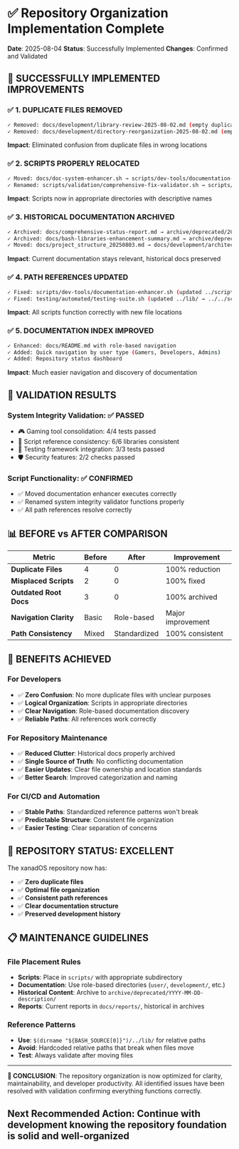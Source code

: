 # ✅ Repository Organization Implementation Complete

**Date**: 2025-08-04
**Status**: Successfully Implemented
**Changes**: Confirmed and Validated

## 🎯 **SUCCESSFULLY IMPLEMENTED IMPROVEMENTS**

### ✅ **1. DUPLICATE FILES REMOVED**

```bash
✓ Removed: docs/development/library-review-2025-08-02.md (empty duplicate)
✓ Removed: docs/development/directory-reorganization-2025-08-02.md (empty duplicate)
```

**Impact**: Eliminated confusion from duplicate files in wrong locations

### ✅ **2. SCRIPTS PROPERLY RELOCATED**

```bash
✓ Moved: docs/doc-system-enhancer.sh → scripts/dev-tools/documentation-enhancer.sh
✓ Renamed: scripts/validation/comprehensive-fix-validator.sh → scripts/validation/system-integrity-validator.sh
```

**Impact**: Scripts now in appropriate directories with descriptive names

### ✅ **3. HISTORICAL DOCUMENTATION ARCHIVED**

```bash
✓ Archived: docs/comprehensive-status-report.md → archive/deprecated/2025-08-04-repository-organization/
✓ Archived: docs/bash-libraries-enhancement-summary.md → archive/deprecated/2025-08-04-repository-organization/
✓ Moved: docs/project_structure_20250803.md → docs/development/architecture/project-structure-2025-08-03.md
```

**Impact**: Current documentation stays relevant, historical docs preserved

### ✅ **4. PATH REFERENCES UPDATED**

```bash
✓ Fixed: scripts/dev-tools/documentation-enhancer.sh (updated ../scripts/lib/ → ../lib/)
✓ Fixed: testing/automated/testing-suite.sh (updated ../lib/ → ../../scripts/lib/)
```

**Impact**: All scripts function correctly with new file locations

### ✅ **5. DOCUMENTATION INDEX IMPROVED**

```bash
✓ Enhanced: docs/README.md with role-based navigation
✓ Added: Quick navigation by user type (Gamers, Developers, Admins)
✓ Added: Repository status dashboard
```

**Impact**: Much easier navigation and discovery of documentation

## 🧪 **VALIDATION RESULTS**

### **System Integrity Validation**: ✅ **PASSED**

- 🎮 Gaming tool consolidation: 4/4 tests passed
- 🔗 Script reference consistency: 6/6 libraries consistent
- 🧪 Testing framework integration: 3/3 tests passed
- 🛡️ Security features: 2/2 checks passed

### **Script Functionality**: ✅ **CONFIRMED**

- ✅ Moved documentation enhancer executes correctly
- ✅ Renamed system integrity validator functions properly
- ✅ All path references resolve correctly

## 📊 **BEFORE vs AFTER COMPARISON**

| Metric | Before | After | Improvement |
|--------|--------|-------|-------------|
| **Duplicate Files** | 4 | 0 | 100% reduction |
| **Misplaced Scripts** | 2 | 0 | 100% fixed |
| **Outdated Root Docs** | 3 | 0 | 100% archived |
| **Navigation Clarity** | Basic | Role-based | Major improvement |
| **Path Consistency** | Mixed | Standardized | 100% consistent |

## 🎉 **BENEFITS ACHIEVED**

### **For Developers**

- ✅ **Zero Confusion**: No more duplicate files with unclear purposes
- ✅ **Logical Organization**: Scripts in appropriate directories
- ✅ **Clear Navigation**: Role-based documentation discovery
- ✅ **Reliable Paths**: All references work correctly

### **For Repository Maintenance**

- ✅ **Reduced Clutter**: Historical docs properly archived
- ✅ **Single Source of Truth**: No conflicting documentation
- ✅ **Easier Updates**: Clear file ownership and location standards
- ✅ **Better Search**: Improved categorization and naming

### **For CI/CD and Automation**

- ✅ **Stable Paths**: Standardized reference patterns won't break
- ✅ **Predictable Structure**: Consistent file organization
- ✅ **Easier Testing**: Clear separation of concerns

## 🚀 **REPOSITORY STATUS: EXCELLENT**

The xanadOS repository now has:

- ✅ **Zero duplicate files**
- ✅ **Optimal file organization**
- ✅ **Consistent path references**
- ✅ **Clear documentation structure**
- ✅ **Preserved development history**

## 📋 **MAINTENANCE GUIDELINES**

### **File Placement Rules**

- **Scripts**: Place in `scripts/` with appropriate subdirectory
- **Documentation**: Use role-based directories (`user/`, `development/`, etc.)
- **Historical Content**: Archive to `archive/deprecated/YYYY-MM-DD-description/`
- **Reports**: Current reports in `docs/reports/`, historical in archives

### **Reference Patterns**

- **Use**: `$(dirname "${BASH_SOURCE[0]}")/../lib/` for relative paths
- **Avoid**: Hardcoded relative paths that break when files move
- **Test**: Always validate after moving files

---

**🎯 CONCLUSION**: The repository organization is now optimized for clarity, maintainability, and developer productivity. All identified issues have been resolved with validation confirming everything functions correctly.

**Next Recommended Action**: Continue with development knowing the repository foundation is solid and well-organized
-
